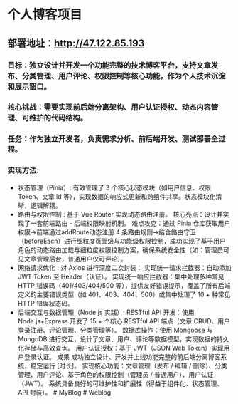 # 个人博客项目

## 部署地址：http://47.122.85.193
 
### 目标：独立设计并开发一个功能完整的技术博客平台，支持文章发布、分类管理、用户评论、权限控制等核心功能，作为个人技术沉淀和展示窗口。
### 核心挑战：需要实现前后端分离架构、用户认证授权、动态内容管理、可维护的代码结构。
### 任务：作为独立开发者，负责需求分析、前后端开发、测试部署全过程。 
### 实现方法:
- 状态管理（Pinia）:
有效管理了 3 个核心状态模块（如用户信息、权限 Token、文章 id 等），实现数据的响应式更新和跨组件共享。状态模块化清晰，逻辑解耦。 
- 路由与权限控制 :
基于 Vue Router 实现动态路由注册。
核心亮点：设计并实现了一套前端路由 - 后端权限映射机制。
难点攻克：通过 Pinia 仓库获取用户权限→前端通过addRoute动态注册 4 条路由规则→结合路由守卫（beforeEach）进行细粒度页面级与功能级权限控制，成功实现了基于用户角色的动态路由加载与细粒度权限控制方案，确保系统安全性（如：管理员可见文章管理后台，普通用户仅可评论）。
- 网络请求优化 :
对 Axios 进行深度二次封装：
实现统一请求拦截器：自动添加 JWT Token 至 Header（认证）。
实现统一响应拦截器：集中处理多种常见 HTTP 错误码（401/403/404/500 等），提供友好错误提示，覆盖了所有后端定义的主要错误类型（如 401、403、404、500）或集中处理了 10 + 种常见 HTTP 错误状态码。
- 后端交互与数据管理（Node.js 实践）:
RESTful API 开发：使用 Node.js+Express 开发了 15 + 个核心 RESTful API 端点（文章 CRUD、用户登录注册、评论管理、分类管理等）。
数据库操作：使用 Mongoose 与 MongoDB 进行交互，设计了文章、用户、评论等数据模型，实现数据的持久化存储与高效查询。
用户认证授权：基于 JWT（JSON Web Token）实现用户登录认证。
成果
成功独立设计、开发并上线功能完整的前后端分离博客系统，稳定运行 [时长]。
实现核心功能：文章管理（发布 / 编辑 / 删除）、分类管理、用户评论、基于角色的权限控制（管理员 / 普通用户）、用户认证（JWT）。
系统具备良好的可维护性和扩展性（得益于组件化、状态管理、API 封装）。
#   M y B l o g  
 # Weblog
